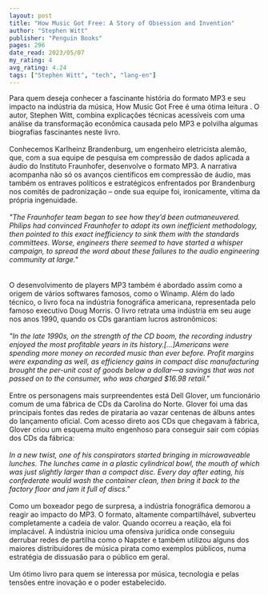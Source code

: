 ```yaml
---
layout: post
title: "How Music Got Free: A Story of Obsession and Invention"
author: "Stephen Witt"
publisher: "Penguin Books"
pages: 296
date_read: 2023/05/07
my_rating: 4
avg_rating: 4.24
tags: ["Stephen Witt", "tech", "lang-en"]
---
```


Para quem deseja conhecer a fascinante história do formato MP3 e seu impacto na indústria da música, How Music Got Free é uma ótima leitura . O autor, Stephen Witt, combina explicações técnicas acessíveis com uma análise da transformação econômica causada pelo MP3 e polvilha algumas biografias fascinantes neste livro.<br/><br/>Conhecemos Karlheinz Brandenburg, um engenheiro eletricista alemão, que, com a sua equipe de pesquisa em compressão de dados aplicada a áudio do Instituto Fraunhofer, desenvolve o formato MP3.   A narrativa acompanha não só os avanços científicos em compressão de áudio, mas também os entraves políticos e estratégicos enfrentados por Brandenburg nos comitês de padronização – onde sua equipe foi, ironicamente, vítima da própria ingenuidade.  <br/><br/><i> "The Fraunhofer team began to see how they’d been outmaneuvered. Philips had convinced Fraunhofer to adopt its own inefficient methodology, then pointed to this exact inefficiency to sink them with the standards committees. Worse, engineers there seemed to have started a whisper campaign, to spread the word about these failures to the audio engineering community at large."<br/></i><br/><br/>O desenvolvimento de players MP3 também é abordado assim como a origem de vários softwares famosos, como o Winamp. Além do lado técnico, o livro foca na indústria fonográfica americana, representada pelo famoso executivo Doug Morris. O livro retrata uma indústria em seu auge nos anos 1990, quando os CDs garantiam lucros astronômicos:<br/><br/><i>"In the late 1990s, on the strength of the CD boom, the recording industry enjoyed the most profitable years in its history.[…]Americans were spending more money on recorded music than ever before. Profit margins were expanding as well, as efficiency gains in compact disc manufacturing brought the per-unit cost of goods below a dollar—a savings that was not passed on to the consumer, who was charged $16.98 retail."</i><br/><br/>Entre os personagens mais surpreendentes está Dell Glover, um funcionário comum de uma fábrica de CDs da Carolina do Norte. Glover foi uma das principais fontes das redes de pirataria ao vazar centenas de álbuns antes do lançamento oficial. Com acesso direto aos CDs que chegavam à fábrica, Glover criou um esquema muito engenhoso para conseguir sair com cópias dos CDs da fábrica:<br/><br/><i> In a new twist, one of his conspirators started bringing in microwaveable lunches. The lunches came in a plastic cylindrical bowl, the mouth of which was just slightly larger than a compact disc. Every day after eating, his confederate would wash the container clean, then bring it back to the factory floor and jam it full of discs."<br/></i><br/>Como um boxeador pego de surpresa, a indústria fonográfica demorou a reagir ao impacto do MP3. O formato, altamente compartilhável, subverteu completamente a cadeia de valor.  Quando ocorreu a reação, ela foi implacável. A indústria iniciou uma ofensiva jurídica onde conseguiu derrubar redes de partilha como o Napster e também utilizou alguns dos maiores distribuidores de música pirata como exemplos públicos, numa estratégia de dissuasão para o público em geral.<br/><br/>Um ótimo livro para quem se interessa por música, tecnologia e pelas tensões entre inovação e o poder estabelecido.

